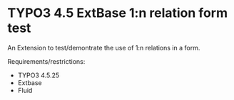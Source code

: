 TYPO3 4.5 ExtBase 1:n relation form test
============

An Extension to test/demontrate the use of 1:n relations in a form.

Requirements/restrictions:
 - TYPO3 4.5.25
 - Extbase
 - Fluid
